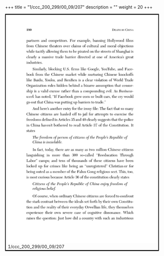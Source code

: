 +++
title = "1/ccc_200_299/00_09/207"
description = ""
weight = 20
+++

<table style="border:2px solid black;max-width:800px;max-height:800px;" 
><tr><td><img class="center-fit-jpg"
src="/jpg_/out_jpg_dbc_207.jpg"  >1/ccc_200_299/00_09/207</img></td></tr></table>